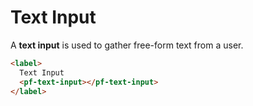 # Text Input
A **text input** is used to gather free-form text from a user.

```html
<label>
  Text Input
  <pf-text-input></pf-text-input>
</label>
```

